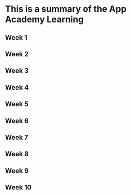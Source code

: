 # This is a summary of the App Academy Learning

## Week 1
## Week 2
## Week 3
## Week 4
## Week 5
## Week 6
## Week 7
## Week 8
## Week 9
## Week 10